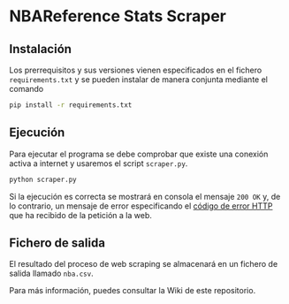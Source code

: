 # NBAReference Stats Scraper

## Instalación
Los prerrequisitos y sus versiones vienen especificados en el fichero `requirements.txt` y se pueden instalar de manera conjunta mediante el comando
```bash
pip install -r requirements.txt
```

## Ejecución
Para ejecutar el programa se debe comprobar que existe una conexión activa a internet y usaremos el script `scraper.py`.
```bash
python scraper.py
```
Si la ejecución es correcta se mostrará en consola el mensaje `200 OK` y, de lo contrario, un mensaje de error especificando el [código de error HTTP](https://httpstatuses.com/) que ha recibido de la petición a la web.

## Fichero de salida
El resultado del proceso de web scraping se almacenará en un fichero de salida llamado `nba.csv`.

Para más información, puedes consultar la Wiki de este repositorio.
